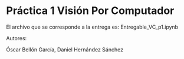 # Práctica 1 Visión Por Computador

El archivo que se corresponde a la entrega es: Entregable_VC_p1.ipynb

Autores:

Óscar Bellón García, Daniel Hernández Sánchez
